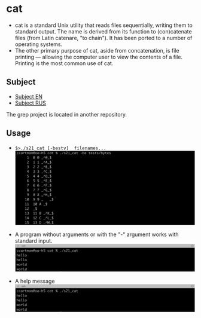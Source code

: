 # cat
- cat is a standard Unix utility that reads files sequentially, writing them to standard output. The name is derived from its function to (con)catenate files (from Latin catenare, "to chain"). It has been ported to a number of operating systems.
- The other primary purpose of cat, aside from concatenation, is file printing — allowing the computer user to view the contents of a file. Printing is the most common use of cat.

## Subject
- [Subject EN](./docs/subject_en.md)
- [Subject RUS](./docs/subject_rus.md)

The grep project is located in another repository.

## Usage

- `$>./s21_cat [-bestv]  filenames...` \
  <img src="./misc/cat_example_1.png" alt="example_1" width="700"/>

- A program without arguments or with the "-" argument works with standard input. \
  <img src="./misc/cat_example_2.png" alt="example_2" width="700"/>

- A help message \
  <img src="./misc/cat_example_2.png" alt="example_3" width="700"/>

